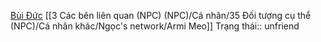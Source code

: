 [Bùi Đức](https://www.facebook.com/profile.php?id=100004701738625 "Bùi Đức | Facebook")
[[3 Các bên liên quan (NPC) (NPC)/Cá nhân/35 Đối tượng cụ thể (NPC)/Cá nhân khác/Ngọc's network/Armi Meo]]
Trạng thái:: unfriend 